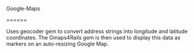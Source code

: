 Google-Maps

======

Uses geocoder gem to convert address strings into longitude and latitude coordinates.
The Gmaps4Rails gem is then used to display this data as markers on an auto-resizing Google Map.
